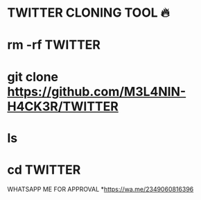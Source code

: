 # TWITTER CLONING TOOL 🔥






# rm -rf TWITTER

# git clone https://github.com/M3L4NIN-H4CK3R/TWITTER 

# ls

# cd TWITTER


WHATSAPP ME FOR APPROVAL
*https://wa.me/2349060816396
